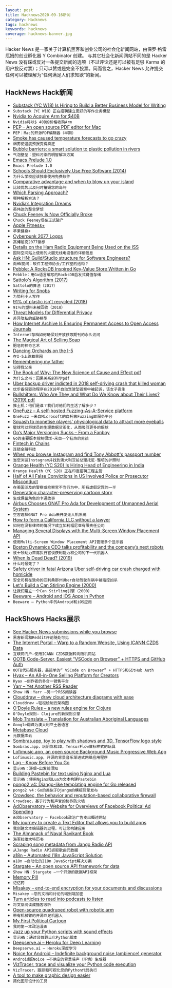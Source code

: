 ```yaml
---
layout: post
title: Hacknews2020-09-16新闻
category: Hacknews
tags: hacknews
keywords: hacknews
coverage: hacknews-banner.jpg
---
```


Hacker News 是一家关于计算机黑客和创业公司的社会化新闻网站，由保罗·格雷厄姆的创业孵化器 Y Combinator 创建。
与其它社会化新闻网站不同的是 Hacker News 没有踩或反对一条提交新闻的选项（不过评论还是可以被有足够 Karma 的用户投反对票）；只可以赞或是完全不投票。简而言之，Hacker News 允许提交任何可以被理解为“任何满足人们求知欲”的新闻。

## HackNews Hack新闻


- [Substack (YC W18) Is Hiring to Build a Better Business Model for Writing](https://substack.com/jobs)
- `Substack（YC W18）正在招聘建立更好的写作业务模型`
- [Nvidia to Acquire Arm for $40B](https://nvidianews.nvidia.com/news/nvidia-to-acquire-arm-for-40-billion-creating-worlds-premier-computing-company-for-the-age-of-ai)
- `Nvidia将以$ 40B的价格收购Arm`
- [PEP – An open source PDF editor for Mac](https://macpep.org/)
- `PEP：Mac的开源PDF编辑器（早期）`
- [Smoke has caused temperature forecasts to go crazy](https://cliffmass.blogspot.com/2020/09/smoke-has-caused-temperature-forecasts.html)
- `烟雾使温度预报变得疯狂`
- [Bubble barriers: a smart solution to plastic pollution in rivers](https://thegreatbubblebarrier.com/en/)
- `气泡壁垒：塑料污染的明智解决方案`
- [Emacs Prelude 1.0](https://emacsredux.com/blog/2020/09/15/emacs-prelude-1-0/)
- `Emacs Prelude 1.0`
- [Schools Should Exclusively Use Free Software (2014)](https://www.gnu.org/education/edu-schools.html)
- `为什么学校应该独家使用免费软件`
- [Comparative advantage and when to blow up your island](https://www.lesswrong.com/posts/eLRSCC7r4KinuxqZX/comparative-advantage-and-when-to-blow-up-your-island)
- `比较优势以及何时摧毁您的岛屿`
- [Which Parsing Approach?](https://tratt.net/laurie/blog/entries/which_parsing_approach.html)
- `哪种解析方法？`
- [Nvidia’s Integration Dreams](https://stratechery.com/2020/nvidias-integration-dreams/)
- `英伟达的整合梦想`
- [Chuck Feeney Is Now Officially Broke](https://www.forbes.com/sites/stevenbertoni/2020/09/15/exclusive-the-billionaire-who-wanted-to-die-brokeis-now-officially-broke/#2d2d3103a2aa)
- `Chuck Feeney现在正式破产`
- [Apple Fitness+](https://www.apple.com/newsroom/2020/09/apple-fitness-plus-a-personalized-fitness-experience-comes-to-life-with-apple-watch/)
- `苹果健身+`
- [Cyberpunk 2077 Logos](https://www.valencygraphics.com/cyberpunk-2077)
- `赛博朋克2077徽标`
- [Details on the Ham Radio Equipment Being Used on the ISS](http://k0lwc.com/new-ham-radio-onboard-the-iss-is-on-the-air/)
- `国际空间站上使用的火腿无线电设备的详细信息`
- [Ask HN: Guild/Studio structure for Software Engineers?](item?id=24479097)
- `向HN提问：软件工程师协会/工作室的结构？`
- [Pebble: A RocksDB Inspired Key-Value Store Written in Go](https://www.cockroachlabs.com/blog/pebble-rocksdb-kv-store/)
- `Pebble：用Go语言编写的RocksDB启发式键值存储`
- [Sattolo's Algorithm (2017)](https://danluu.com/sattolo/)
- `Sattolo的算法（2017）`
- [Writing for Snobs](https://russelldavies.typepad.com/planning/2020/09/writing-for-snobs.html)
- `为势利小人写作`
- [91% of plastic isn't recycled (2018)](https://www.nationalgeographic.com/news/2017/07/plastic-produced-recycling-waste-ocean-trash-debris-environment/)
- `91％的塑料未被回收（2018）`
- [Threat Models for Differential Privacy](https://www.nist.gov/blogs/cybersecurity-insights/threat-models-differential-privacy)
- `差异隐私的威胁模型`
- [How Internet Archive Is Ensuring Permanent Access to Open Access Journals](https://blog.archive.org/2020/09/15/how-the-internet-archive-is-ensuring-permanent-access-to-open-access-journal-articles/)
- `Internet存档如何确保对开放获取期刊的永久访问`
- [The Magical Art of Selling Soap](https://www.laphamsquarterly.org/roundtable/magical-art-selling-soap)
- `肥皂的神奇艺术`
- [Dancing Orchards on the I-5](https://hardmath123.github.io/orchard.html)
- `在I-5上跳舞果园`
- [Remembering my father](https://www.gatesnotes.com/About-Bill-Gates/Remembering-Bill-Gates-Sr?WT.mc_id=20200915000000_Remembering-Bill-Gates-Sr_BG-TW_&WT.tsrc=BGTW)
- `记得我父亲`
- [The Book of Why: The New Science of Cause and Effect pdf](http://cdar.berkeley.edu/wp-content/uploads/2017/04/Lisa-Goldberg-reviews-The-Book-of-Why.pdf)
- `为什么之书：因果关系新科学pdf`
- [Uber backup driver indicted in 2018 self-driving crash that killed woman](https://www.phoenixnewtimes.com/news/uber-backup-driver-in-phoenix-indicted-over-fatal-self-driving-car-crash-in-18-11494111)
- `优步备份驱动程序在2018年自动驾驶坠毁案中被起诉，该女子丧生`
- [Bullshitters: Who Are They and What Do We Know about Their Lives? (2019) pdf](http://ftp.iza.org/dp12282.pdf)
- `推土机：他们是谁？我们对他们的生活了解多少？ `
- [OneFuzz – A self-hosted Fuzzing-As-A-Service platform](https://github.com/microsoft/onefuzz)
- `OneFuzz –来自Microsoft的自托管Fuzzing即服务平台`
- [Squash to monetise players’ physiological data to attract more eyeballs](https://indianexpress.com/article/sports/sport-others/squash-monetise-players-physiological-data-to-attract-more-eyeballs-6585778/)
- `壁球可以将球员的生理数据货币化，从而吸引更多的眼球`
- [Go’s Major Versioning Sucks – From a Fanboy](https://qvault.io/2020/09/15/gos-major-version-handling-sucks-from-a-fanboy/)
- `Go的主要版本控制很烂-来自一个狂热的男孩`
- [Fintech in Chains](https://johnhcochrane.blogspot.com/2020/09/fintech-in-chains.html)
- `连锁金融科技`
- [When you browse Instagram and find Tony Abbott's passport number](https://mango.pdf.zone/finding-former-australian-prime-minister-tony-abbotts-passport-number-on-instagram)
- `当您浏览Instagram并找到澳大利亚前总理托尼·雅培的护照时`
- [Orange Health (YC S20) Is Hiring Head of Engineering in India](https://www.orangehealth.in/jobs/head-of-engineering-(sr-engg-manager---director))
- `Orange Health（YC S20）正在印度招聘工程主管`
- [Half of All False Convictions in US Involved Police or Prosecutor Misconduct](https://reason.com/2020/09/15/half-of-all-false-convictions-in-the-u-s-involved-police-or-prosecutor-misconduct-finds-new-report/)
- `在美国涉及的警察或检察官不当行为中，所有虚假定罪的一半`
- [Generating character-preserving cartoon story](https://github.com/basiclab/CPCStoryVisualization-Pytorch)
- `生成保留角色的卡通故事`
- [Airbus Chooses GNAT Pro Ada for Development of Unmanned Aerial System](https://www.manufacturing.net/aerospace/news/21175187/airbus-chooses-gnat-pro-ada-for-development-of-unmanned-aerial-system)
- `空客选择GNAT Pro Ada来开发无人机系统`
- [How to form a California LLC without a lawyer](https://feross.org/form-california-llc/)
- `如何在没有律师的情况下成立加利福尼亚有限责任公司`
- [Managing Several Displays with the Multi-Screen Window Placement API](https://web.dev/multi-screen-window-placement/)
- `使用Multi-Screen Window Placement API管理多个显示器`
- [Boston Dynamics CEO talks profitability and the company’s next robots](https://venturebeat.com/2020/09/14/boston-dynamics-ceo-profitability-roadmap-next-robots/)
- `波士顿动力首席执行官谈获利能力和公司的下一代机器人`
- [When Is Dead Dead? (2019)](https://thewalrus.ca/death-when-is-dead-actually-dead/)
- `什么时候死了？ `
- [Safety driver in fatal Arizona Uber self-driving car crash charged with homicide](https://www.reuters.com/article/uber-selfdriving-int-idUSKBN2663FS)
- `安全司机在致命的亚利桑那州Uber自动驾驶车祸中被指控凶杀`
- [Let's Build a Can Stirling Engine (2000)](http://www.bekkoame.ne.jp/~khirata/english/mk_can.htm)
- `让我们建立一个Can Stirling引擎（2000）`
- [Beeware – Android and iOS Apps in Python](https://beeware.org/)
- `Beeware – Python中的Android和iOS应用`


## HackShows Hacks展示

- [ See Hacker News submissions while you browse](https://epiverse.co/)
- `黑客新闻和Reddit评论随处可见`
- [ The Internet Portal – Warp to a Random Website, Using ICANN CZDS Data](https://theinternetportal.net/)
- `互联网门户–使用ICANN CZDS数据转向随机网站`
- [ OOTB Code-Server, Easiest “VSCode on Browser” + HTTPS and GitHub Auth](https://github.com/nullpo-head/Out-of-the-Box-CodeServer)
- `OOTB代码服务器，最简单的“ VSCode on Browser” + HTTPS和GitHub Auth`
- [ Hyax – An All-in-One Selling Platform for Creators](https://hyax.com/)
- `Hyax –创作者的多合一销售平台`
- [ Yarr – Yet Another RSS Reader](https://github.com/nkanaev/yarr)
- `Show HN：Yarr –另一个RSS阅读器`
- [ Clouddraw – draw cloud architecture diagrams with ease](https://clouddraw.app/)
- `Clouddraw –轻松绘制云架构图`
- [ O'Doyle Rules – a new rules engine for Clojure](https://github.com/oakes/odoyle-rules)
- `O'Doyle规则– Clojure的新规则引擎`
- [ Mob Translate – Translation for Australian Aboriginal Languages](https://mobtranslate.com)
- `Google翻译为澳大利亚土著语言`
- [ Metabase Cloud](https://metabase.com/start/hosted)
- `元数据库云`
- [ Sombras.app, toy to play with shadows and 3D, TensorFlow logo style](https://sombras.app)
- `Sombras.app，玩阴影和3D，TensorFlow徽标样式的玩具`
- [ Lofimusic.app, an open source Background Music Progressive Web App](https://lofimusic.app)
- `Lofimusic.app，开源的背景音乐渐进式网络应用程序`
- [ Lag – Know Before You Go](https://lag.app)
- `显示HN：滞后–出发前须知`
- [ Building Pastebin for text using Nginx and Lua](https://usamaejaz.com/nginx-lua-pastebin/)
- `显示HN：使用Nginx和Lua为文本构建Pastebin`
- [ pongo2 v4: Django-like templating engine for Go released](https://github.com/flosch/pongo2/releases/tag/v4.0.0)
- `pongo2 v4：Go的类似于Django的模板引擎发布`
- [ Crowdsec, the behavior and reputation-based collaborative firewall](https://crowdsec.net/2020/09/10/crowdsec-the-community-powered-firewall/)
- `Crowdsec，基于行为和声誉的协作防火墙`
- [ AdObservatory – Website for Overviews of Facebook Political Ad Spending](https://adobservatory.org/)
- `AdObservatory – Facebook政治广告支出概述网站`
- [ My journey to create a Text Editor that allows you to build apps](https://zecoda.com/about)
- `我创建文本编辑器的过程，可让您构建应用`
- [ The Almanack of Naval Ravikant Book](https://www.navalmanack.com)
- `海军拉维坎特历书`
- [ Scraping song metadata from Jango Radio API](https://jango-index.ml/)
- `从Jango Radio API抓取歌曲元数据`
- [ a18n – Automated I18n JavaScript Solution](https://github.com/FallenMax/a18n)
- `a18n –自动化的I18n JavaScript解决方案`
- [ Stargate – An open source API framework for data](https://stargate.io/2020/09/14/init-stargate.html)
- `Show HN：Stargate –一个开源的数据API框架`
- [ Memory Pill](https://www.hackster.io/nickbild/memory-pill-9f6b2e)
- `记忆药`
- [ Misakey – end-to-end encryption for your documents and discussions](https://www.misakey.com/)
- `Misakey –您的文档和讨论的端到端加密`
- [ Turn articles to read into podcasts to listen](https://remarkboard.com/?hn1)
- `将文章阅读成播客收听`
- [ Open-source quadruped robot with robotic arm](https://github.com/nicrusso7/rex-gym#robotic-arm)
- `带有机械臂的开源四足机器人`
- [ My First Political Cartoon](http://magarshak.com/cuties.jpg)
- `我的第一本政治漫画`
- [ Jazz up your Python scripts with sound effects](https://github.com/sangarshanan/jazzit)
- `显示HN：通过音效爵士化Python脚本`
- [ Deepserve.ai – Heroku for Deep Learning](https://www.deepserve.ai/)
- `Deepserve.ai – Heroku深度学习`
- [ Noice for Android – Indefinite background noise (ambience) generator](https://github.com/ashutoshgngwr/noice)
- `Android版Noice –不确定的背景噪声（环境）生成器`
- [ VizTracer, trace and visualize your Python code execution](https://github.com/gaogaotiantian/viztracer)
- `VizTracer，跟踪和可视化您的Python代码执行`
- [ A tool to make graphic design easier](https://hotpot.ai/)
- `简化图形设计的工具`

